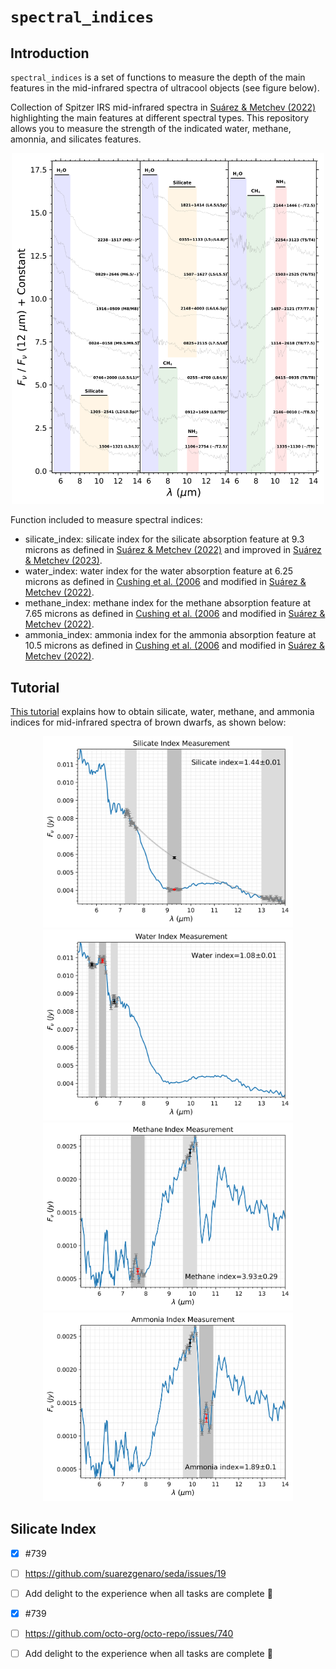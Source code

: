# ``spectral_indices``

## Introduction
``spectral_indices`` is a set of functions to measure the depth of the main features in the mid-infrared spectra of ultracool objects (see figure below).

Collection of Spitzer IRS mid-infrared spectra in [Suárez & Metchev (2022)](https://ui.adsabs.harvard.edu/abs/2022MNRAS.513.5701S/abstract) highlighting the main features at different spectral types. This repository allows you to measure the strength of the indicated water, methane, amonnia, and silicates features.

[//]: # (This is a comment.)

<p align="center">
    <img src="aux/Spitzer_IRS_spectra.png" title="Spitzer IRS spectra of ultracool objects" alt="Spitzer IRS spectra of ultracool objects" width="500">
</p>

Function included to measure spectral indices:
* silicate_index: silicate index for the silicate absorption feature at 9.3 microns as defined in [Suárez & Metchev (2022)](https://ui.adsabs.harvard.edu/abs/2022MNRAS.513.5701S/abstract) and improved in [Suárez & Metchev (2023)](https://ui.adsabs.harvard.edu/abs/2023MNRAS.523.4739S/abstract).
* water_index: water index for the water absorption feature at 6.25 microns as defined in [Cushing et al. (2006](https://ui.adsabs.harvard.edu/abs/2006ApJ...648..614C/abstract) and modified in [Suárez & Metchev (2022)](https://ui.adsabs.harvard.edu/abs/2022MNRAS.513.5701S/abstract).
* methane_index: methane index for the methane absorption feature at 7.65 microns as defined in [Cushing et al. (2006](https://ui.adsabs.harvard.edu/abs/2006ApJ...648..614C/abstract) and modified in [Suárez & Metchev (2022)](https://ui.adsabs.harvard.edu/abs/2022MNRAS.513.5701S/abstract).
* ammonia_index: ammonia index for the ammonia absorption feature at 10.5 microns as defined in [Cushing et al. (2006](https://ui.adsabs.harvard.edu/abs/2006ApJ...648..614C/abstract) and modified in [Suárez & Metchev (2022)](https://ui.adsabs.harvard.edu/abs/2022MNRAS.513.5701S/abstract).

## Tutorial
[This tutorial](https://github.com/suarezgenaro/spectral_indices/blob/main/aux/example_index_measurements.ipynb) explains how to obtain silicate, water, methane, and ammonia indices for mid-infrared spectra of brown dwarfs, as shown below:

<p align="center">
    <img src="aux/silicate_index_measurement.png" title="Silicate index" width="400">
    <img src="aux/water_index_measurement.png" title="Water index" width="400">
    <img src="aux/methane_index_measurement.png" title="Methane index" width="400">
    <img src="aux/ammonia_index_measurement.png" title="Ammonia index" width="400">
</p>

## Silicate Index

- [x] #739
- [ ] https://github.com/suarezgenaro/seda/issues/19
- [ ] Add delight to the experience when all tasks are complete :tada:

- [x] #739
- [ ] https://github.com/octo-org/octo-repo/issues/740
- [ ] Add delight to the experience when all tasks are complete :tada:
